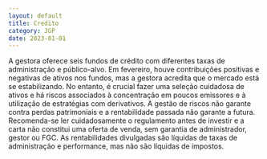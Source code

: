 ```yaml
---
layout: default
title: Credito
category: JGP
date: 2023-01-01
---
```


A gestora oferece seis fundos de crédito com diferentes taxas de administração e público-alvo. Em fevereiro, houve contribuições positivas e negativas de ativos nos fundos, mas a gestora acredita que o mercado está se estabilizando. No entanto, é crucial fazer uma seleção cuidadosa de ativos e há riscos associados à concentração em poucos emissores e à utilização de estratégias com derivativos. A gestão de riscos não garante contra perdas patrimoniais e a rentabilidade passada não garante a futura. Recomenda-se ler cuidadosamente o regulamento antes de investir e a carta não constitui uma oferta de venda, sem garantia de administrador, gestor ou FGC. As rentabilidades divulgadas são líquidas de taxas de administração e performance, mas não são líquidas de impostos.